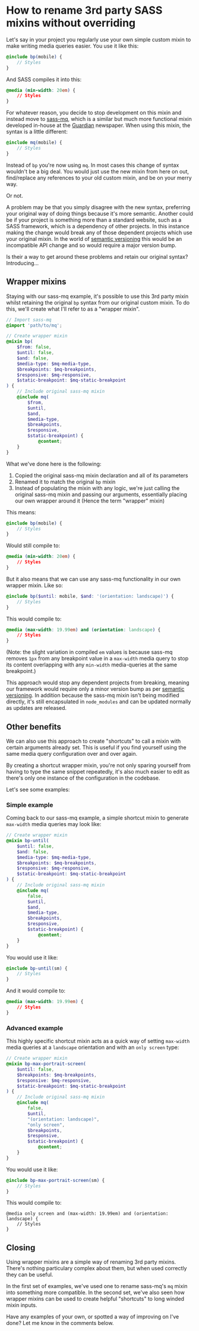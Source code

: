 <!-- 
How to rename 3rd party SASS mixins without overriding
-->

# How to rename 3rd party SASS mixins without overriding

Let's say in your project you regularly use your own simple custom mixin to make writing media queries easier. You use it like this:

```scss
@include bp(mobile) {
	// Styles
}
```

And SASS compiles it into this:

```css
@media (min-width: 20em) {
	// Styles
}
```

For whatever reason, you decide to stop development on this mixin and instead move to [sass-mq](https://github.com/sass-mq/sass-mq), which is a similar but much more functional mixin developed in-house at the [Guardian](https://www.theguardian.com) newspaper. When using this mixin, the syntax is a little different:

```scss
@include mq(mobile) {
	// Styles
}
```

Instead of `bp` you're now using `mq`. In most cases this change of syntax wouldn't be a big deal. You would just use the new mixin from here on out, find/replace any references to your old custom mixin, and be on your merry way.

Or not.

A problem may be that you simply disagree with the new syntax, preferring your original way of doing things because it's more semantic. Another could be if your project is something more than a standard website, such as a SASS framework, which is a dependency of other projects. In this instance making the change would break any of those dependent projects which use your original mixin. In the world of [semantic versioning](http://semver.org/) this would be an incompatible API change and so would require a major version bump.

Is their a way to get around these problems and retain our original syntax? Introducing...

## Wrapper mixins

Staying with our sass-mq example, it's possible to use this 3rd party mixin whilst retaining the original `bp` syntax from our original custom mixin. To do this, we'll create what I'll refer to as a "wrapper mixin".

```scss
// Import sass-mq
@import 'path/to/mq';

// Create wrapper mixin
@mixin bp(
	$from: false,
	$until: false,
	$and: false,
	$media-type: $mq-media-type,
	$breakpoints: $mq-breakpoints,
	$responsive: $mq-responsive,
	$static-breakpoint: $mq-static-breakpoint
) {
	// Include original sass-mq mixin
	@include mq(
		$from,
		$until,
		$and,
		$media-type,
		$breakpoints,
		$responsive,
		$static-breakpoint) {
			@content;
	}
}
```

What we've done here is the following:

1. Copied the original sass-mq mixin declaration and all of its parameters
2. Renamed it to match the original `bp` mixin
3. Instead of populating the mixin with any logic, we're just calling the original sass-mq mixin and passing our arguments, essentially placing our own wrapper around it (Hence the term "wrapper" mixin)

This means:

```scss
@include bp(mobile) {
	// Styles
}
```

Would still compile to:

```css
@media (min-width: 20em) {
	// Styles
}
```

But it also means that we can use any sass-mq functionality in our own wrapper mixin. Like so:

```scss
@include bp($until: mobile, $and: '(orientation: landscape)') {
	// Styles
}
```

This would compile to:

```css
@media (max-width: 19.99em) and (orientation: landscape) {
	// Styles
}
```

(Note: the slight variation in compiled `em` values is because sass-mq removes `1px` from any breakpoint value in a `max-width` media query to stop its content overlapping with any `min-width` media-queries at the same breakpoint.)

This approach would stop any dependent projects from breaking, meaning our framework would require only a minor version bump as per [semantic versioning](http://semver.org/). In addition because the sass-mq mixin isn't being modified directly, it's still encapsulated in `node_modules` and can be updated normally as updates are released.

## Other benefits

We can also use this approach to create "shortcuts" to call a mixin with certain arguments already set. This is useful if you find yourself using the same media query configuration over and over again.

By creating a shortcut wrapper mixin, you're not only sparing yourself from having to type the same snippet repeatedly, it's also much easier to edit as there's only one instance of the configuration in the codebase.

Let's see some examples:

### Simple example

Coming back to our sass-mq example, a simple shortcut mixin to generate `max-width` media queries may look like:

```scss
// Create wrapper mixin
@mixin bp-until(
	$until: false,
	$and: false,
	$media-type: $mq-media-type,
	$breakpoints: $mq-breakpoints,
	$responsive: $mq-responsive,
	$static-breakpoint: $mq-static-breakpoint
) {
	// Include original sass-mq mixin
	@include mq(
		false,
		$until,
		$and,
		$media-type,
		$breakpoints,
		$responsive,
		$static-breakpoint) {
			@content;
	}
}
```

You would use it like:

```scss
@include bp-until(sm) {
	// Styles
}
```

And it would compile to:

```css
@media (max-width: 19.99em) {
	// Styles
}
```

### Advanced example

This highly specific shortcut mixin acts as a quick way of setting `max-width` media queries at a `landscape` orientation and with an `only screen` type:

```scss
// Create wrapper mixin
@mixin bp-max-portrait-screen(
	$until: false,
	$breakpoints: $mq-breakpoints,
	$responsive: $mq-responsive,
	$static-breakpoint: $mq-static-breakpoint
) {
	// Include original sass-mq mixin
	@include mq(
		false,
		$until,
		"(orientation: landscape)",
		"only screen",
		$breakpoints,
		$responsive,
		$static-breakpoint) {
			@content;
	}
}
```

You would use it like:

```scss
@include bp-max-portrait-screen(sm) {
	// Styles
}
```

This would compile to: 

```
@media only screen and (max-width: 19.99em) and (orientation: landscape) {
	// Styles
}
```

## Closing

Using wrapper mixins are a simple way of renaming 3rd party mixins. There's nothing particulary complex about them, but when used correctly they can be useful.

In the first set of examples, we've used one to rename sass-mq's `mq` mixin into something more compatible. In the second set, we've also seen how wrapper mixins can be used to create helpful "shortcuts" to long winded mixin inputs. 

Have any examples of your own, or spotted a way of improving on I've done? Let me know in the comments below.